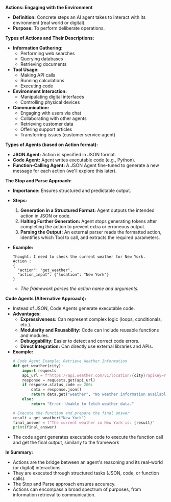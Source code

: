 **Actions: Engaging with the Environment**

*   **Definition:** Concrete steps an AI agent takes to interact with its environment (real world or digital).
*   **Purpose:** To perform deliberate operations.

**Types of Actions and Their Descriptions:**

*   **Information Gathering:**
    *   Performing web searches
    *   Querying databases
    *   Retrieving documents
*   **Tool Usage:**
    *   Making API calls
    *   Running calculations
    *   Executing code
*   **Environment Interaction:**
    *   Manipulating digital interfaces
    *   Controlling physical devices
*   **Communication:**
    *   Engaging with users via chat
    *   Collaborating with other agents
    *   Retrieving customer data
    *   Offering support articles
    *   Transferring issues (customer service agent)

**Types of Agents (based on Action format):**

*   **JSON Agent:** Action is specified in JSON format.
*   **Code Agent:** Agent writes executable code (e.g., Python).
*   **Function-Calling Agent:** A JSON Agent fine-tuned to generate a new message for each action (we'll explore this later).

**The Stop and Parse Approach:**

*   **Importance:** Ensures structured and predictable output.
*   **Steps:**
    1.  **Generation in a Structured Format:** Agent outputs the intended action in JSON or code.
    2.  **Halting Further Generation:** Agent stops generating tokens after completing the action to prevent extra or erroneous output.
    3.  **Parsing the Output:** An external parser reads the formatted action, identifies which Tool to call, and extracts the required parameters.

*   **Example:**
    ```
    Thought: I need to check the current weather for New York.
    Action :
    {
      "action": "get_weather",
      "action_input": {"location": "New York"}
    }
    ```
    *   *The framework parses the action name and arguments.*

**Code Agents (Alternative Approach):**

*   Instead of JSON, Code Agents generate executable code.
*   **Advantages:**
    *   **Expressiveness:** Can represent complex logic (loops, conditionals, etc.).
    *   **Modularity and Reusability:** Code can include reusable functions and modules.
    *   **Debuggability:** Easier to detect and correct code errors.
    *   **Direct Integration:** Can directly use external libraries and APIs.
*   **Example:**
    ```python
    # Code Agent Example: Retrieve Weather Information
    def get_weather(city):
        import requests
        api_url = f"https://api.weather.com/v1/location/{city}?apiKey=YOUR_API_KEY"
        response = requests.get(api_url)
        if response.status_code == 200:
            data = response.json()
            return data.get("weather", "No weather information available")
        else:
            return "Error: Unable to fetch weather data."

    # Execute the function and prepare the final answer
    result = get_weather("New York")
    final_answer = f"The current weather in New York is: {result}"
    print(final_answer)
    ```
* The code agent generates executable code to execute the function call and get the final output, similarly to the framework

**In Summary:**

*   Actions are the bridge between an agent's reasoning and its real-world (or digital) interactions.
*   They are executed through structured tasks (JSON, code, or function calls).
*   The Stop and Parse approach ensures accuracy.
*   Actions can encompass a broad spectrum of purposes, from information retrieval to communication.
